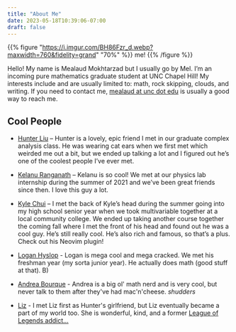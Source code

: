 ```yaml
---
title: "About Me"
date: 2023-05-18T10:39:06-07:00
draft: false
---
```


{{% figure "https://i.imgur.com/BH86Fzr_d.webp?maxwidth=760&fidelity=grand" "70%" %}}
me!
{{% /figure %}}

Hello! My name is Mealaud Mokhtarzad but I usually go by Mel. 
I’m an incoming pure mathematics graduate student at UNC Chapel Hill!
My interests include and are usually limited to: math, rock skipping, clouds, and writing.
If you need to contact me, [mealaud at unc dot edu]() is usually a good way to reach me.


## Cool People
<!-- Hoober Loo, Kelanu Ranganap, King Chud, Logang Bigslap, Andrea Borkhermerfererger -->

* [Hunter Liu](https://hunterliu.xyz/) – Hunter is a lovely, epic friend I met in our graduate complex analysis class. He was wearing cat ears when we first met which weirded me out a bit, but we ended up talking a lot and I figured out he’s one of the coolest people I’ve ever met.

* [Kelanu Ranganath](https://kelanu.com) – Kelanu is so cool! We met at our physics lab internship during the summer of 2021 and we’ve been great friends since then. I love this guy a lot. 

* [Kyle Chui](https://github.com/kylechui) – I met the back of Kyle’s head during the summer going into my high school senior year when we took multivariable together at a local community college. We ended up taking another course together the coming fall where I met the front of his head and found out he was a cool guy. He’s still really cool. He’s also rich and famous, so that’s a plus. Check out his Neovim plugin!

* [Logan Hyslop](https://loganhyslop.github.io/) - Logan is mega cool and mega cracked. We met his freshman year (my sorta junior year). He actually does math (good stuff at that). B)

* [Andrea Bourque](https://www.math.lsu.edu/~abour99/) - Andrea is a big ol' math nerd and is very cool, but never talk to them after they've had mac'n'cheese. _shudders_
* [Liz](https://linkyxstart.blogspot.com) - I met Liz first as Hunter's girlfriend, but Liz eventually became a part of my world too. She is wonderful, kind, and a former [League of Legends addict...](https://linkyxstart.blogspot.com/2024/04/sobriety-from-league-of-legends.html)

